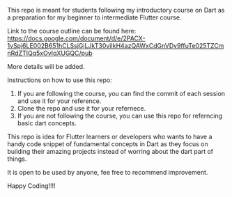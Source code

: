 This repo is meant for students following my introductory course on Dart as a preparation for my beginner to intermediate Flutter course.

Link to the course outline can be found here: https://docs.google.com/document/d/e/2PACX-1vSpj6LE002B651hCLSsjGjLJkT30viIkH4azQAWxCdGnVDy9ffuTe025TZCmnRdZTIQq5xOvIqXUGQC/pub 

More details will be added. 

Instructions on how to use this repo:
1. If you are following the course, you can find the commit of each session and use it for your reference. 
2. Clone the repo and use it for your refernece.
3. If you are not following the course, you can use this repo for referncing basic dart concepts. 

This repo is idea for Flutter learners or developers who wants to have a handy code snippet of fundamental concepts in Dart as they focus on building their amazing projects instead of worring about the dart part of things. 

It is open to be used by anyone, fee free to recommend improvement. 

Happy Coding!!!!